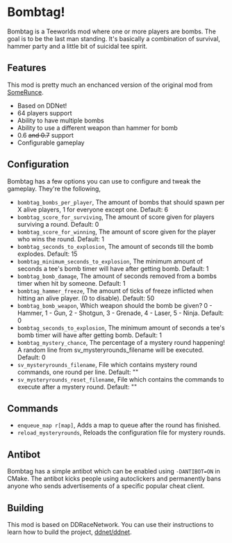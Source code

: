 # Bombtag!
Bombtag is a Teeworlds mod where one or more players are bombs. The goal is to be the last man standing. It's basically a combination of survival, hammer party and a little bit of suicidal tee spirit.

## Features
This mod is pretty much an enchanced version of the original mod from [SomeRunce](https://www.teeworlds.com/forum/viewtopic.php?id=3965).

- Based on DDNet!
- 64 players support
- Ability to have multiple bombs
- Ability to use a different weapon than hammer for bomb
- 0.6 ~~and 0.7~~ support
- Configurable gameplay

## Configuration
Bombtag has a few options you can use to configure and tweak the gameplay. They're the following,

- `bombtag_bombs_per_player`, The amount of bombs that should spawn per X alive players, 1 for everyone except one. Default: 6
- `bombtag_score_for_surviving`, The amount of score given for players surviving a round. Default: 0
- `bombtag_score_for_winning`, The amount of score given for the player who wins the round. Default: 1
- `bombtag_seconds_to_explosion`, The amount of seconds till the bomb explodes. Default: 15
- `bombtag_minimum_seconds_to_explosion`, The minimum amount of seconds a tee's bomb timer will have after getting bomb. Default: 1
- `bombtag_bomb_damage`, The amount of seconds removed from a bombs timer when hit by someone. Default: 1
- `bombtag_hammer_freeze`, The amount of ticks of freeze inflicted when hitting an alive player. (0 to disable). Default: 50
- `bombtag_bomb_weapon`, Which weapon should the bomb be given? 0 - Hammer, 1 - Gun, 2 - Shotgun, 3 - Grenade, 4 - Laser, 5 - Ninja. Default: 0
- `bombtag_seconds_to_explosion`, The minimum amount of seconds a tee's bomb timer will have after getting bomb. Default: 1
- `bombtag_mystery_chance`, The percentage of a mystery round happening! A random line from sv_mysteryrounds_filename will be executed. Default: 0
- `sv_mysteryrounds_filename`, File which contains mystery round commands, one round per line. Default: ""
- `sv_mysteryrounds_reset_filename`, File which contains the commands to execute after a mystery round. Default: ""

## Commands

- `enqueue_map r[map]`, Adds a map to queue after the round has finished.
- `reload_mysteryrounds`, Reloads the configuration file for mystery rounds.

## Antibot
Bombtag has a simple antibot which can be enabled using `-DANTIBOT=ON` in CMake. The antibot kicks people using autoclickers and permanently bans anyone who sends advertisements of a specific popular cheat client.

## Building
This mod is based on DDRaceNetwork. You can use their instructions to learn how to build the project, [ddnet/ddnet](https://github.com/ddnet/ddnet).
